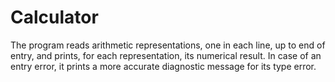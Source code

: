 # Calculator
The program reads  arithmetic representations, one in each line, up to end of entry, and prints, for each representation, its numerical result.
In case of an entry error, it prints a more accurate diagnostic message for its type error.

